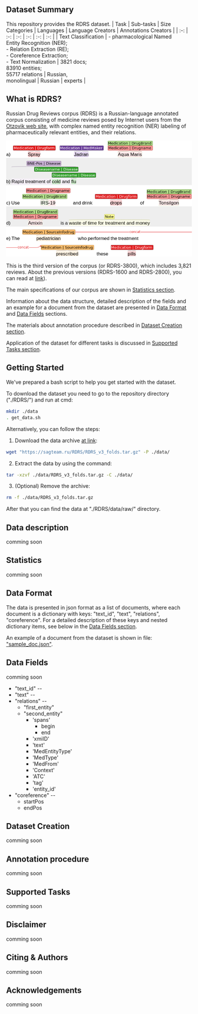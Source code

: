 Dataset Summary
---
This repository provides the RDRS dataset.
| Task | Sub-tasks | Size Categories | Languages | Language Creators | Annotations Creators |
| :-: | :-: | :-: | :-: | :-: | :-: |
| Text Classification | - pharmacological Named<br/>Entity Recognition (NER);<br/>- Relation Extraction (RE);<br/>- Coreference Extraction;<br/>- Text Normalization | 3821 docs;<br/> 83910 entities;<br/> 55717 relations | Russian,<br/>monolingual | Russian | experts |

What is RDRS?
---
Russian Drug Reviews corpus (RDRS) is a Russian-language annotated corpus consisting of medicine reviews posed by Internet users from the [Otzovik web site](https://otzovik.com/), with complex named entity recognition (NER) labeling of pharmaceutically relevant entities, and their relations.
<p align="center"><img src=./assets/annotation_example.png></p>

This is the third version of the corpus (or RDRS-3800), which includes 3,821 reviews. About the previous versions (RDRS-1600 and RDRS-2800), you can read at [link](https://sagteam.ru/en/med-corpus/)).

The main specifications of our corpus are shown in [Statistics section](#statistics).

Information about the data structure, detailed description of the fields and an example for a document from the dataset are presented in [Data Format](#data-format) and [Data Fields](#data-fields) sections.

The materials about annotation procedure described in [Dataset Creation section](#dataset-creation).

Application of the dataset for different tasks is discussed in [Supported Tasks section](#supported-tasks).

Getting Started
---
We've prepared a bash script to help you get started with the dataset.

To download the dataset you need to go to the repository directory ("./RDRS/") and run at cmd:
```bash
mkdir ./data
. get_data.sh
```

Alternatively, you can follow the steps:
1. Download the data archive [at link](https://sagteam.ru/RDRS/RDRS_v3_folds.tar.gz):
```bash
wget "https://sagteam.ru/RDRS/RDRS_v3_folds.tar.gz" -P ./data/
```
2. Extract the data by using the command:
```bash
tar -xzvf ./data/RDRS_v3_folds.tar.gz -C ./data/
```
3. (Optional) Remove the archive:
```bash
rm -f ./data/RDRS_v3_folds.tar.gz
```

After that you can find the data at "./RDRS/data/raw/" directory.

Data description
---
comming soon


Statistics
---
comming soon


Data Format
---
The data is presented in json format as a list of documents, where each document is a dictionary with keys: "text_id", "text", "relations", "coreference". For a detailed description of these keys and nested dictionary items, see below in the [Data Fields section](#data-fields).

An example of a document from the dataset is shown in file: ["sample_doc.json"](./assets/sample_doc.json).

Data Fields
---
comming soon

- "text_id" -- 
- "text" -- 
- "relations" -- 
	- "first_entity"
	- "second_entity"
		- 'spans'
			- begin
			- end
		- 'xmiID'
		- 'text'
		- 'MedEntityType'
		- 'MedType'
		- 'MedFrom'
		- 'Context'
		- 'ATC'
		- 'tag'
		- 'entity_id'
- "coreference" -- 
	- startPos
	- endPos

Dataset Creation
---
comming soon

Annotation procedure
---
comming soon

Supported Tasks
---
comming soon

Disclaimer
---
comming soon

Citing & Authors
---
comming soon

Acknowledgements
---
comming soon